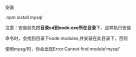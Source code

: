 安装

​		npm install mysql

注意：安装前先把**目录cd到node.exe所在目录**下，这样执行安装

命令时，会找到目录下node modules,并安装在此目录下，否则

使用mysg/时，你会出现Error:Cannot find module'mysql'